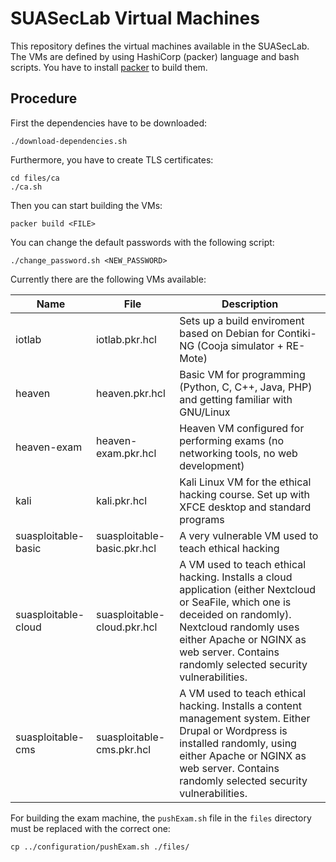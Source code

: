 SUASecLab Virtual Machines
==========================

This repository defines the virtual machines available in the SUASecLab.
The VMs are defined by using HashiCorp (packer) language and bash scripts.
You have to install [packer](https://www.packer.io/) to build them.

Procedure
---------

First the dependencies have to be downloaded:

```
./download-dependencies.sh
```

Furthermore, you have to create TLS certificates:

```
cd files/ca
./ca.sh
```

Then you can start building the VMs:

```
packer build <FILE>
```

You can change the default passwords with the following script:

````
./change_password.sh <NEW_PASSWORD>
````
Currently there are the following VMs available:

| Name        | File                | Description                                                                                  |
|-------------|---------------------|----------------------------------------------------------------------------------------------|
| iotlab      | iotlab.pkr.hcl      | Sets up a build enviroment based on Debian for Contiki-NG (Cooja simulator + RE-Mote)        |
| heaven      | heaven.pkr.hcl      | Basic VM for programming (Python, C, C++, Java, PHP) and getting familiar with GNU/Linux     |
| heaven-exam | heaven-exam.pkr.hcl | Heaven VM configured for performing exams (no networking tools, no web development)          |
| kali        | kali.pkr.hcl        | Kali Linux VM for the ethical hacking course. Set up with XFCE desktop and standard programs |
| suasploitable-basic| suasploitable-basic.pkr.hcl | A very vulnerable VM used to teach ethical hacking|
|suasploitable-cloud | suasploitable-cloud.pkr.hcl | A VM used to teach ethical hacking. Installs a cloud application (either Nextcloud or SeaFile, which one is deceided on randomly). Nextcloud randomly uses either Apache or NGINX as web server. Contains randomly selected security vulnerabilities.|
|suasploitable-cms | suasploitable-cms.pkr.hcl | A VM used to teach ethical hacking. Installs a content management system. Either Drupal or Wordpress is installed randomly, using either Apache or NGINX as web server. Contains randomly selected security vulnerabilities.|

For building the exam machine, the `pushExam.sh` file in  the `files` directory must be replaced with the correct one:

`cp ../configuration/pushExam.sh ./files/`

